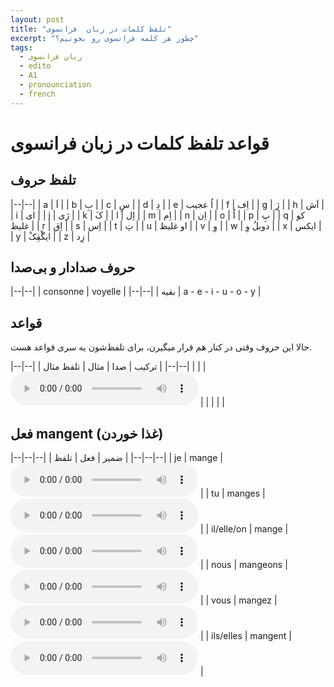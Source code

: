 ```yaml
---
layout: post
title: "تلفظ کلمات در زبان  فرانسوی"
excerpt: "چطور هر کلمه فرانسوی رو بخونیم؟"
tags: 
  - زبان فرانسوی
  - edito
  - A1
  - pronounciation
  - french
---
```


# قواعد تلفظ کلمات در زبان فرانسوی

## تلفظ حروف

|--|--|
| a | اَ |
| b | بِ |
| c | سِ |
| d | دِ |
| e | اُ عجیب |
| f | اِف |
| g | ژِ |
| h | اَش |
| i | ای |
| j | ژی |
| k | کَ |
| l | اِل |
| m | اِم |
| n | اِن |
| o | اُ |
| p | پِ |
| q | کو غلیظ |
| r | اِق |
| s | اِس |
| t | تِ |
| u | او غلیظ |
| v | وِ |
| w | دوبلُ وِ |
| x | ایکس |
| y | ایگْقِکْ |
| z | زِد |

## حروف صدادار و بی‌صدا

|--|--|
| consonne | voyelle |
|--|--|
| بقیه | a - e - i - u - o - y |

## قواعد

حالا این حروف وقتی در کنار هم قرار میگیرن، برای تلفظ‌شون یه سری قواعد هست.

|--|--|
| ترکیب | صدا | مثال | تلفظ مثال |
|--|--|
| | | <audio controls><source src="test.mp3" type="audio/mpeg"></audio> |
| | | |


## فعل mangent (غذا خوردن)

|--|--|--|
| ضمیر | فعل | تلفظ |
|--|--|--|
| je | mange | <audio controls><source src="https://github.com/arm-on/arm-on.github.io/raw/master/assets/audio/1704828160P376725-jemange.mp3" type="audio/mpeg"></audio> |
| tu | manges | <audio controls><source src="https://github.com/arm-on/arm-on.github.io/raw/master/assets/audio/1704828164P375165-tumanges.mp3" type="audio/mpeg"></audio> |
| il/elle/on | mange | <audio controls><source src="https://github.com/arm-on/arm-on.github.io/raw/master/assets/audio/1704828166P472283-ilmange.mp3" type="audio/mpeg"></audio> |
| nous | mangeons | <audio controls><source src="https://github.com/arm-on/arm-on.github.io/raw/master/assets/audio/1704828169P588554-nousmangeons.mp3" type="audio/mpeg"></audio> |
| vous | mangez | <audio controls><source src="https://github.com/arm-on/arm-on.github.io/raw/master/assets/audio/1704828171P661068-vousmangez.mp3" type="audio/mpeg"></audio> |
| ils/elles | mangent | <audio controls><source src="https://github.com/arm-on/arm-on.github.io/raw/master/assets/audio/1704828173P407648-ilsmangent.mp3" type="audio/mpeg"></audio> |
